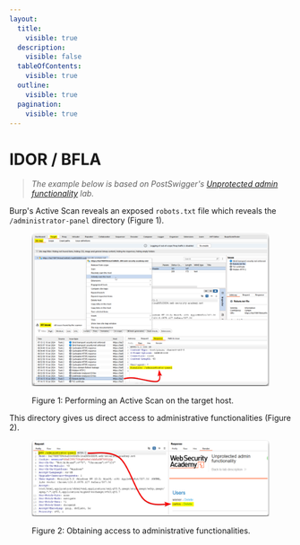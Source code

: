 ```yaml
---
layout:
  title:
    visible: true
  description:
    visible: false
  tableOfContents:
    visible: true
  outline:
    visible: true
  pagination:
    visible: true
---
```


# IDOR / BFLA

> _The example below is based on PostSwigger's_ [_Unprotected admin functionality_](https://portswigger.net/web-security/access-control/lab-unprotected-admin-functionality) _lab._

Burp's Active Scan reveals an exposed `robots.txt` file which reveals the `/administrator-panel` directory (Figure 1).

<figure><img src="../../../.gitbook/assets/web_bfla_1.png" alt=""><figcaption><p>Figure 1: Performing an Active Scan on the target host.</p></figcaption></figure>

This directory gives us direct access to administrative functionalities (Figure 2).

<figure><img src="../../../.gitbook/assets/web_bfla_2.png" alt=""><figcaption><p>Figure 2: Obtaining access to administrative functionalities.</p></figcaption></figure>
